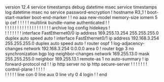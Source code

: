 version 12.4
service timestamps debug datetime msec
service timestamps log datetime msec
no service password-encryption
!
hostname R3_1
!
boot-start-marker
boot-end-marker
!
!
no aaa new-model
memory-size iomem 5
ip cef
!
!
!
!
!
multilink bundle-name authenticated
!
!         
!
!
!
!
!
!
!
!
!
!
!
!
!
!
!
!
!
!
!
archive
 log config
  hidekeys
!         
!
!
!
!
!
!
!
interface FastEthernet0/0
 ip address 169.255.13.254 255.255.255.0
 duplex auto
 speed auto
!
interface FastEthernet0/1
 ip address 192.168.3.254 255.255.255.0
 duplex auto
 speed auto
!
router ospf 1
 log-adjacency-changes
 network 192.168.3.254 0.0.0.0 area 0
!
router bgp 3
 no synchronization
 bgp log-neighbor-changes
 network 169.255.13.0 mask 255.255.255.0
 neighbor 169.255.13.1 remote-as 1
 no auto-summary
!
ip forward-protocol nd
!
!
ip http server
no ip http secure-server
!
!
!
!
!
!
!
control-plane
!
!
!
!
!         
!
!
!
!
!
line con 0
line aux 0
line vty 0 4
 login
!
!
end